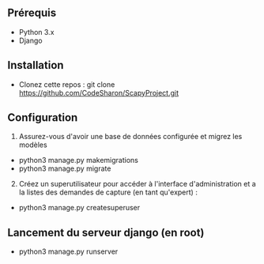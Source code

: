 ## Prérequis

- Python 3.x
- Django

## Installation

- Clonez cette repos  : git clone https://github.com/CodeSharon/ScapyProject.git 

## Configuration

1. Assurez-vous d'avoir une base de données configurée et migrez les modèles 

- python3 manage.py makemigrations
- python3 manage.py migrate

2. Créez un superutilisateur pour accéder à l'interface d'administration et a la listes des demandes de capture (en tant qu'expert) :

- python3 manage.py createsuperuser

## Lancement du serveur django (en root)
- python3 manage.py runserver
